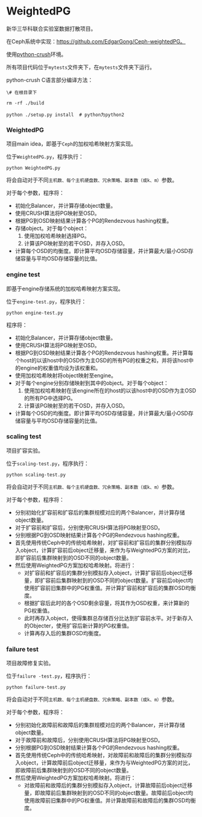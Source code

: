 # WeightedPG

新华三华科联合实验室数据打散项目。

在Ceph系统中实现：https://github.com/EdgarGong/Ceph-weightedPG。

使用[python-crush](https://github.com/ceph/python-crush)环境。

所有项目代码位于`mytests`文件夹下，在`mytests`文件夹下运行。

python-crush C语言部分编译方法：

```shell
\# 在根目录下

rm -rf ./build

python ./setup.py install  # python为python2
```



### WeightedPG

项目main idea，即基于`Ceph`的加权哈希映射方案实现。

位于`WeightedPG.py`，程序执行：

```shell
python WeightedPG.py
```



将会自动对于不同`主机数、每个主机硬盘数、冗余策略、副本数（或k、m）`参数。

对于每个参数，程序将：

- 初始化Balancer，并计算存储object数量。
- 使用CRUSH算法将PG映射至OSD。
- 根据PG到OSD映射结果计算各个PG的Rendezvous hashing权重。
- 存储object。对于每个object：
  1. 使用加权哈希映射选择PG。
  2. 计算该PG映射至的若干OSD，并存入OSD。
- 计算每个OSD的均衡度。即计算平均OSD存储容量，并计算最大/最小OSD存储容量与平均OSD存储容量的比值。



### engine test

即基于engine存储系统的加权哈希映射方案实现。

位于`engine-test.py`，程序执行：

```shell
python engine-test.py
```

程序将：

- 初始化Balancer，并计算存储object数量。
- 使用CRUSH算法将PG映射至OSD。
- 根据PG到OSD映射结果计算各个PG的Rendezvous hashing权重。并计算每个host的以该host中的OSD作为主OSD的所有PG的权重之和，并将该host中的engine的权重值均设为该权重和。
- 使用加权哈希映射将object映射至engine。
- 对于每个engine分别存储映射到其中的object。对于每个object：
  1. 使用加权哈希映射在该engine所在的host的以该host中的OSD作为主OSD的所有PG中选择PG。
  2. 计算该PG映射至的若干OSD，并存入OSD。
- 计算每个OSD的均衡度。即计算平均OSD存储容量，并计算最大/最小OSD存储容量与平均OSD存储容量的比值。



### scaling test

项目扩容实验。

位于`scaling-test.py`，程序执行：

```shell
python scaling-test.py
```



将会自动对于不同`主机数、每个主机硬盘数、冗余策略、副本数（或k、m）`参数。

对于每个参数，程序将：

- 分别初始化扩容前和扩容后的集群规模对应的两个Balancer，并计算存储object数量。
- 对于扩容前和扩容后，分别使用CRUSH算法将PG映射至OSD。
- 分别根据PG到OSD映射结果计算各个PG的Rendezvous hashing权重。
- 首先使用传统Ceph中的传统哈希映射，对扩容前和扩容后的集群分别模拟存入object，计算扩容前后object迁移量，来作为与WeightedPG方案的对比，即扩容前后集群映射到的OSD不同的object数量。
- 然后使用WeightedPG方案加权哈希映射。将进行：
  - 对扩容前和扩容后的集群分别模拟存入object，计算扩容前后object迁移量，即扩容前后集群映射到的OSD不同的object数量。扩容前后object均使用扩容前旧集群中的PG权重值。并计算扩容前和扩容后的集群OSD均衡度。
  - 根据扩容后此时的各个OSD剩余容量，将其作为OSD权重，来计算新的PG权重值。
  - 此时再存入object，使得集群总存储百分比达到扩容前水平。对于新存入的Objecter，使用扩容后新计算的PG权重值。
  - 计算再存入后的集群OSD均衡度。





### failure test

项目故障修复实验。

位于`failure -test.py`，程序执行：

```shell
python failure-test.py
```



将会自动对于不同`主机数、每个主机硬盘数、冗余策略、副本数（或k、m）`参数。

对于每个参数，程序将：

- 分别初始化故障前和故障后的集群规模对应的两个Balancer，并计算存储object数量。
- 对于故障前和故障后，分别使用CRUSH算法将PG映射至OSD。
- 分别根据PG到OSD映射结果计算各个PG的Rendezvous hashing权重。
- 首先使用传统Ceph中的传统哈希映射，对故障前和故障后的集群分别模拟存入object，计算故障前后object迁移量，来作为与WeightedPG方案的对比，即故障前后集群映射到的OSD不同的object数量。
- 然后使用WeightedPG方案加权哈希映射。将进行：
  - 对故障前和故障后的集群分别模拟存入object，计算故障前后object迁移量，即故障前后集群映射到的OSD不同的object数量。故障前后object均使用故障前旧集群中的PG权重值。并计算故障前和故障后的集群OSD均衡度。
